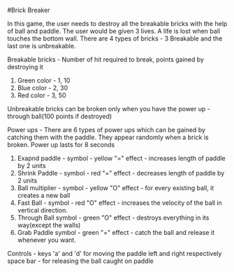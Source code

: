 #Brick Breaker

In this game, the user needs to destroy all the breakable bricks with the help of ball and paddle.
The user would be given 3 lives. A life is lost when ball touches the bottom wall.
There are 4 types of bricks - 3 Breakable and the last one is unbreakable.

Breakable bricks - Number of hit required to break, points gained by destroying it
1. Green color - 1, 10
2. Blue color - 2, 30
3. Red color - 3, 50

Unbreakable bricks can be broken only when you have the power up - through ball(100 points if destroyed)

Power ups - 
There are 6 types of power ups which can be gained by catching them with the paddle. They appear randomly when a brick is broken.
Power up lasts for 8 seconds

1. Exapnd paddle - 
	symbol - yellow "="
	effect - increases length of paddle by 2 units
2. Shrink Paddle - 
	symbol - red "="
	effect - decreases length of paddle by 2 units
3. Ball multiplier - 
	symbol - yellow "O"
	effect - for every existing ball, it creates a new ball
4. Fast Ball -
	symbol - red "O"
	effect - increases the velocity of the ball in vertical direction.
5. Through Ball
	symbol - green "O"
	effect - destroys everything in its way(except the walls)
6. Grab Paddle
	symbol - green "="
	effect - catch the ball and release it whenever you want.
 
Controls - 
keys 'a' and 'd' for moving the paddle left and right respectively
space bar - for releasing the ball caught on paddle
